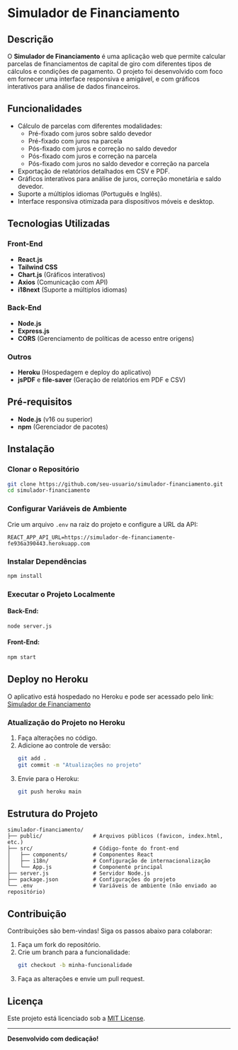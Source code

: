 # Simulador de Financiamento

## Descrição
O **Simulador de Financiamento** é uma aplicação web que permite calcular parcelas de financiamentos de capital de giro com diferentes tipos de cálculos e condições de pagamento. O projeto foi desenvolvido com foco em fornecer uma interface responsiva e amigável, e com gráficos interativos para análise de dados financeiros.

## Funcionalidades
- Cálculo de parcelas com diferentes modalidades:
  - Pré-fixado com juros sobre saldo devedor
  - Pré-fixado com juros na parcela
  - Pós-fixado com juros e correção no saldo devedor
  - Pós-fixado com juros e correção na parcela
  - Pós-fixado com juros no saldo devedor e correção na parcela
- Exportação de relatórios detalhados em CSV e PDF.
- Gráficos interativos para análise de juros, correção monetária e saldo devedor.
- Suporte a múltiplos idiomas (Português e Inglês).
- Interface responsiva otimizada para dispositivos móveis e desktop.

## Tecnologias Utilizadas

### Front-End
- **React.js**
- **Tailwind CSS**
- **Chart.js** (Gráficos interativos)
- **Axios** (Comunicação com API)
- **i18next** (Suporte a múltiplos idiomas)

### Back-End
- **Node.js**
- **Express.js**
- **CORS** (Gerenciamento de políticas de acesso entre origens)

### Outros
- **Heroku** (Hospedagem e deploy do aplicativo)
- **jsPDF** e **file-saver** (Geração de relatórios em PDF e CSV)

## Pré-requisitos
- **Node.js** (v16 ou superior)
- **npm** (Gerenciador de pacotes)

## Instalação

### Clonar o Repositório
```bash
git clone https://github.com/seu-usuario/simulador-financiamento.git
cd simulador-financiamento
```

### Configurar Variáveis de Ambiente
Crie um arquivo `.env` na raiz do projeto e configure a URL da API:
```env
REACT_APP_API_URL=https://simulador-de-financiamente-fe936a390443.herokuapp.com
```

### Instalar Dependências
```bash
npm install
```

### Executar o Projeto Localmente
#### Back-End:
```bash
node server.js
```
#### Front-End:
```bash
npm start
```

## Deploy no Heroku
O aplicativo está hospedado no Heroku e pode ser acessado pelo link:
[Simulador de Financiamento](https://simulador-de-financiamente-fe936a390443.herokuapp.com/)

### Atualização do Projeto no Heroku
1. Faça alterações no código.
2. Adicione ao controle de versão:
   ```bash
   git add .
   git commit -m "Atualizações no projeto"
   ```
3. Envie para o Heroku:
   ```bash
   git push heroku main
   ```

## Estrutura do Projeto

```
simulador-financiamento/
├── public/                # Arquivos públicos (favicon, index.html, etc.)
├── src/                   # Código-fonte do front-end
│   ├── components/        # Componentes React
│   ├── i18n/              # Configuração de internacionalização
│   └── App.js             # Componente principal
├── server.js              # Servidor Node.js
├── package.json           # Configurações do projeto
└── .env                   # Variáveis de ambiente (não enviado ao repositório)
```

## Contribuição
Contribuições são bem-vindas! Siga os passos abaixo para colaborar:
1. Faça um fork do repositório.
2. Crie um branch para a funcionalidade:
   ```bash
   git checkout -b minha-funcionalidade
   ```
3. Faça as alterações e envie um pull request.

## Licença
Este projeto está licenciado sob a [MIT License](LICENSE).

---

**Desenvolvido com dedicação!**